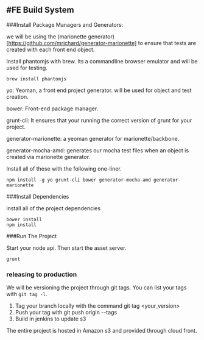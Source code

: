 #FE Build System
---

###Install Package Managers and Generators:

we will be using the (marionette generator)[https://github.com/mrichard/generator-marionette] to ensure that tests are created with each front end object.

Install phantomjs with brew. Its a commandline browser emulator and will be used for testing.

```
brew install phantomjs
```

yo: Yeoman, a front end project generator. will be used for object and test creation.

bower: Front-end package manager.

grunt-cli: It ensures that your running the correct version of grunt for your project.

generator-marionette: a yeoman generator for marionette/backbone.

generator-mocha-amd: generates our mocha test files when an object is created via marionette generator.

Install all of these with the following one-liner.

```
npm install -g yo grunt-cli bower generator-mocha-amd generator-marionette
```


###Install Dependencies

install all of the project dependencies

```
bower install
npm install
```

###Run The Project

Start your node api. Then start the asset server.
```
grunt
```

### releasing to production

We will be versioning the project through git tags. You can list your tags with `git tag -l`.

1. Tag your branch locally with the command git tag <your_version>
2. Push your tag with git push origin --tags
3. Build in jenkins to update s3

The entire project is hosted in Amazon s3 and provided through cloud front.
